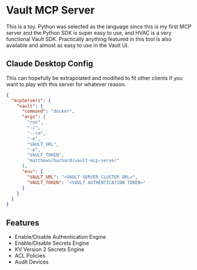 # Vault MCP Server

This is a toy. Python was selected as the language since this is my first MCP server and the Python SDK is super easy to use, and HVAC is a very functional Vault SDK. Practically anything featured in this tool is also available and almost as easy to use in the Vault UI.

## Claude Desktop Config

This can hopefully be extrapolated and modified to fit other clients if you want to play with this server for whatever reason.

```json
{
  "mcpServers": {
    "vault": {
      "command": "docker",
      "args": [
        "run",
        "-i",
        "--rm",
        "-e",
        "VAULT_URL",
        "-e",
        "VAULT_TOKEN",
        "matthewschuchard/vault-mcp-server"
      ],
      "env": {
        "VAULT_URL": "<VAULT SERVER CLUSTER URL>",
        "VAULT_TOKEN": "<VAULT AUTHENTICATION TOKEN>"
      }
    }
  }
}
```

## Features
- Enable/Disable Authentication Engine
- Enable/Disable Secrets Engine
- KV Version 2 Secrets Engine
- ACL Policies
- Audit Devices